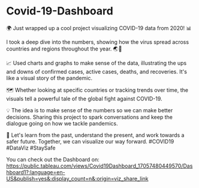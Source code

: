 # Covid-19-Dashboard
🌍 Just wrapped up a cool project visualizing COVID-19 data from 2020! 📊

I took a deep dive into the numbers, showing how the virus spread across countries and regions throughout the year. 🌏📆

📈 Used charts and graphs to make sense of the data, illustrating the ups and downs of confirmed cases, active cases, deaths, and recoveries. It's like a visual story of the pandemic.

🗺️ Whether looking at specific countries or tracking trends over time, the visuals tell a powerful tale of the global fight against COVID-19.

💡 The idea is to make sense of the numbers so we can make better decisions. Sharing this project to spark conversations and keep the dialogue going on how we tackle pandemics.

🙏 Let's learn from the past, understand the present, and work towards a safer future. Together, we can visualize our way forward. #COVID19 #DataViz #StaySafe

You can check out the Dashboard on: https://public.tableau.com/views/Covid19Dashboard_17057480449570/Dashboard1?:language=en-US&publish=yes&:display_count=n&:origin=viz_share_link 
